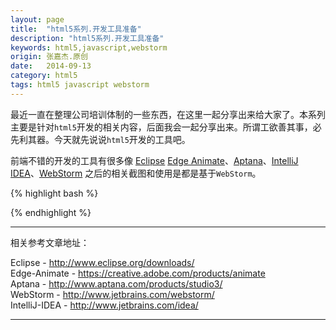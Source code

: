```yaml
---
layout: page
title:  "html5系列.开发工具准备"
description: "html5系列.开发工具准备"
keywords: html5,javascript,webstorm
origin: 张嘉杰.原创
date:   2014-09-13
category: html5
tags: html5 javascript webstorm
---
```

最近一直在整理公司培训体制的一些东西，在这里一起分享出来给大家了。本系列主要是针对`html5`开发的相关内容，后面我会一起分享出来。所谓工欲善其事，必先利其器。今天就先说说`html5`开发的工具吧。
<!--more-->

前端不错的开发的工具有很多像 [Eclipse] [Edge Animate]、[Aptana]、[IntelliJ IDEA]、[WebStorm] 之后的相关截图和使用是都是基于`WebStorm`。  

{% highlight bash %}


{% endhighlight %}

-----------------------

相关参考文章地址：

Eclipse - <http://www.eclipse.org/downloads/>  
Edge-Animate - <https://creative.adobe.com/products/animate>  
Aptana - <http://www.aptana.com/products/studio3/>  
WebStorm - <http://www.jetbrains.com/webstorm/>  
IntelliJ-IDEA - <http://www.jetbrains.com/idea/>

-----------------------

[Eclipse]: http://www.eclipse.org/downloads/
[Edge Animate]: https://creative.adobe.com/products/animate	
[Aptana]: http://www.aptana.com/products/studio3/
[WebStorm]: http://www.jetbrains.com/webstorm/
[IntelliJ IDEA]: http://www.jetbrains.com/idea/

